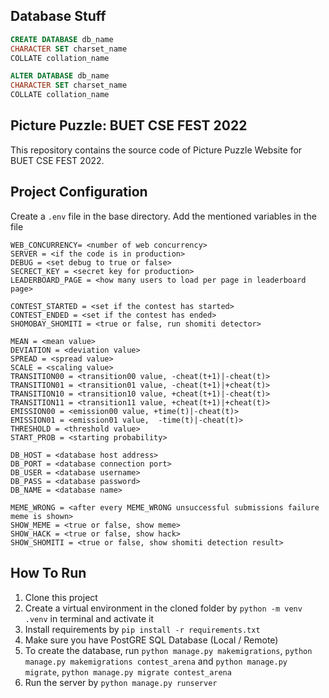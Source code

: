 ## Database Stuff
```sql
CREATE DATABASE db_name
CHARACTER SET charset_name
COLLATE collation_name

ALTER DATABASE db_name
CHARACTER SET charset_name
COLLATE collation_name
```


## Picture Puzzle: BUET CSE FEST 2022  
This repository contains the source code of Picture Puzzle Website for BUET CSE FEST 2022.  
  
## Project Configuration  
Create a `.env` file in the base directory. Add the mentioned variables in the file  

    WEB_CONCURRENCY= <number of web concurrency>
    SERVER = <if the code is in production>
    DEBUG = <set debug to true or false>
    SECRECT_KEY = <secret key for production>
    LEADERBOARD_PAGE = <how many users to load per page in leaderboard page>
    
    CONTEST_STARTED = <set if the contest has started>
    CONTEST_ENDED = <set if the contest has ended>
    SHOMOBAY_SHOMITI = <true or false, run shomiti detector>
    
    MEAN = <mean value>
    DEVIATION = <deviation value>
    SPREAD = <spread value>
    SCALE = <scaling value>
    TRANSITION00 = <transition00 value, -cheat(t+1)|-cheat(t)>
    TRANSITION01 = <transition01 value, -cheat(t+1)|+cheat(t)>
    TRANSITION10 = <transition10 value, +cheat(t+1)|-cheat(t)>
    TRANSITION11 = <transition11 value, +cheat(t+1)|+cheat(t)>
    EMISSION00 = <emission00 value, +time(t)|-cheat(t)>
    EMISSION01 = <emission01 value,  -time(t)|-cheat(t)>
    THRESHOLD = <threshold value>
    START_PROB = <starting probability>
    
    DB_HOST = <database host address>
    DB_PORT = <database connection port>
    DB_USER = <database username>
    DB_PASS = <database password>
    DB_NAME = <database name>
    
    MEME_WRONG = <after every MEME_WRONG unsuccessful submissions failure meme is shown>
    SHOW_MEME = <true or false, show meme>
    SHOW_HACK = <true or false, show hack>
    SHOW_SHOMITI = <true or false, show shomiti detection result>

    
    


  

  
## How To Run
1. Clone this project
2. Create a virtual environment in the cloned folder by `python -m venv .venv` in terminal and activate it
3. Install requirements by `pip install -r requirements.txt`  
4. Make sure you have PostGRE SQL Database (Local / Remote)
5. To create the database, run `python manage.py makemigrations`, `python manage.py makemigrations contest_arena` and `python manage.py migrate`, `python manage.py migrate contest_arena`
6. Run the server by `python manage.py runserver`
